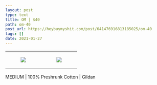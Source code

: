 ```yaml
---
layout: post
type: text
title: OM | $40
path: om-40
post_url: https://heybuymyshit.com/post/641476916813185025/om-40
tags: []
date: 2021-01-27
---
```




<table style="width:100%;"><tr><td style="vertical-align:top;">
      <figure class="tmblr-full" data-orig-height="2048" data-orig-width="1365" data-orig-src="https://concertshirts.netlify.app/shirts/0191/0191-01.jpg"><img src="https://64.media.tumblr.com/cf370bf94f5ce76709364a2f63e92999/3716171c13910da4-de/s540x810/6323faf265cdfd597f9c62177ade206099858766.jpg" data-orig-height="2048" data-orig-width="1365" data-orig-src="https://concertshirts.netlify.app/shirts/0191/0191-01.jpg"/></figure></td>
    <td style="vertical-align:top;">
      <figure class="tmblr-full" data-orig-height="2048" data-orig-width="1365" data-orig-src="https://concertshirts.netlify.app/shirts/0191/0191-02.jpg"><img src="https://64.media.tumblr.com/5c6cb58fbb3883dd1eeac7ed6c14b59a/3716171c13910da4-41/s540x810/56fa8f55bb956fc8a8a59e3390a165877a65ce7c.jpg" data-orig-height="2048" data-orig-width="1365" data-orig-src="https://concertshirts.netlify.app/shirts/0191/0191-02.jpg"/></figure></td>
  </tr></table><p>
  MEDIUM | 100% Preshrunk Cotton | Gildan
</p>
